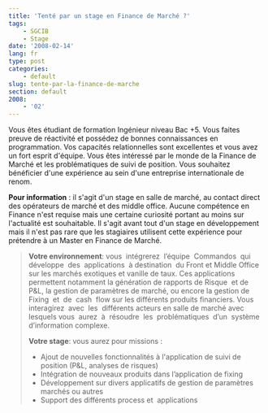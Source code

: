 ```yaml
---
title: 'Tenté par un stage en Finance de Marché ?'
tags:
    - SGCIB
    - Stage
date: '2008-02-14'
lang: fr
type: post
categories:
    - default
slug: tente-par-la-finance-de-marche
section: default
2008:
    - '02'
---
```


Vous êtes étudiant de formation Ingénieur niveau Bac +5.
Vous faites preuve de réactivité et possédez de bonnes connaissances en programmation.
Vos capacités relationnelles sont excellentes et vous avez un fort esprit d'équipe.
Vous êtes intéressé par le monde de la Finance de Marché et les problématiques de suivi de position.
Vous souhaitez bénéficier d'une expérience au sein d'une entreprise internationale de renom.

**Pour information**&nbsp;: il s'agit d'un stage en salle de marché, au contact direct des opérateurs de marché et des middle office. Aucune compétence en Finance n'est requise mais une certaine curiosité portant au moins sur l'actualité est souhaitable. Il s'agit avant tout d'un stage en développement mais il n'est pas rare que les stagiaires utilisent cette expérience pour prétendre à un Master en Finance de Marché.

> **Votre environnement**: vous&#160; intégrerez&nbsp; l’équipe&nbsp; Commandos&nbsp; qui&nbsp; développe&nbsp; des&nbsp; applications&nbsp; à destination&nbsp; du Front et Middle Office sur les marchés exotiques et vanille de taux. Ces applications permettent notamment la génération de rapports de Risque&nbsp; et de P&amp;L, la gestion de paramètres de marché, ou encore la gestion de&nbsp; Fixing&nbsp; et&nbsp; de&nbsp; cash&nbsp; flow sur les différents produits financiers. Vous interagirez&nbsp; avec&nbsp; les&nbsp; différents acteurs en salle de marché avec lesquels vous&nbsp; aurez&nbsp; à&nbsp; résoudre&nbsp; les&nbsp; problématiques&nbsp; d’un&nbsp; système&nbsp; d’information complexe.  
> 
> **Votre stage**: vous aurez pour missions&nbsp;:</p>  
> 
> *   Ajout de nouvelles fonctionnalités à l'application de suivi de position (P&amp;L, analyses de risques)  
> *   Intégration de nouveaux produits dans l’application de fixing  
> *   Développement sur divers applicatifs de gestion de paramètres marchés ou autres  
> *   Support des différents process et&nbsp; applications
